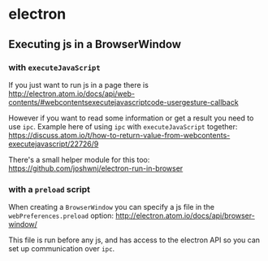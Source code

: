 # [](#electron)electron

## [](#executing-js-in-a-browserwindow)Executing js in a BrowserWindow

### [](#with-executejavascript)with `executeJavaScript`

If you just want to run js in a page there is <http://electron.atom.io/docs/api/web-contents/#webcontentsexecutejavascriptcode-usergesture-callback>

However if you want to read some information or get a result you need to use `ipc`. Example here of using `ipc` with `executeJavaScript` together: <https://discuss.atom.io/t/how-to-return-value-from-webcontents-executejavascript/22726/9>

There's a small helper module for this too: <https://github.com/joshwnj/electron-run-in-browser>

### [](#with-a-preload-script)with a `preload` script

When creating a `BrowserWindow` you can specify a js file in the `webPreferences.preload` option: <http://electron.atom.io/docs/api/browser-window/>

This file is run before any js, and has access to the electron API so you can set up communication over `ipc`.
